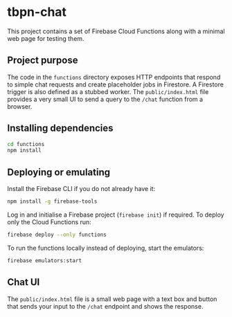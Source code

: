 # tbpn-chat

This project contains a set of Firebase Cloud Functions along with a minimal web page for testing them.

## Project purpose

The code in the `functions` directory exposes HTTP endpoints that respond to simple chat requests and create placeholder jobs in Firestore. A Firestore trigger is also defined as a stubbed worker. The `public/index.html` file provides a very small UI to send a query to the `/chat` function from a browser.

## Installing dependencies

```bash
cd functions
npm install
```

## Deploying or emulating

Install the Firebase CLI if you do not already have it:

```bash
npm install -g firebase-tools
```

Log in and initialise a Firebase project (`firebase init`) if required. To deploy only the Cloud Functions run:

```bash
firebase deploy --only functions
```

To run the functions locally instead of deploying, start the emulators:

```bash
firebase emulators:start
```

## Chat UI

The `public/index.html` file is a small web page with a text box and button that sends your input to the `/chat` endpoint and shows the response.
